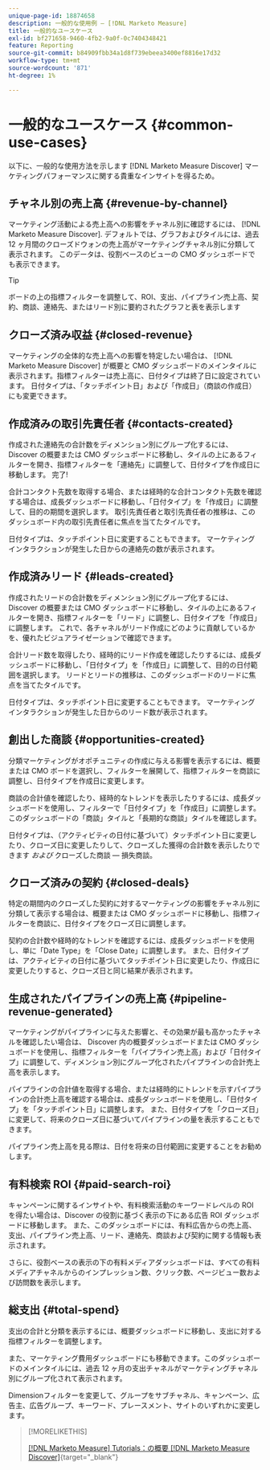 ```yaml
---
unique-page-id: 18874658
description: 一般的な使用例 — [!DNL Marketo Measure]
title: 一般的なユースケース
exl-id: bf271658-9460-4fb2-9a0f-0c7404348421
feature: Reporting
source-git-commit: b84909fbb34a1d8f739ebeea3400ef8816e17d32
workflow-type: tm+mt
source-wordcount: '871'
ht-degree: 1%

---
```


# 一般的なユースケース {#common-use-cases}

以下に、一般的な使用方法を示します [!DNL Marketo Measure Discover] マーケティングパフォーマンスに関する貴重なインサイトを得るため。

## チャネル別の売上高 {#revenue-by-channel}

マーケティング活動による売上高への影響をチャネル別に確認するには、 [!DNL Marketo Measure Discover]. デフォルトでは、グラフおよびタイルには、過去 12 ヶ月間のクローズドウォンの売上高がマーケティングチャネル別に分類して表示されます。 このデータは、役割ベースのビューの CMO ダッシュボードでも表示できます。

>[!TIP]
>
>ボードの上の指標フィルターを調整して、ROI、支出、パイプライン売上高、契約、商談、連絡先、またはリード別に要約されたグラフと表を表示します

## クローズ済み収益 {#closed-revenue}

マーケティングの全体的な売上高への影響を特定したい場合は、 [!DNL Marketo Measure Discover] が概要と CMO ダッシュボードのメインタイルに表示されます。指標フィルターは売上高に、日付タイプは終了日に設定されています。 日付タイプは、「タッチポイント日」および「作成日」（商談の作成日）にも変更できます。

## 作成済みの取引先責任者 {#contacts-created}

作成された連絡先の合計数をディメンション別にグループ化するには、Discover の概要または CMO ダッシュボードに移動し、タイルの上にあるフィルターを開き、指標フィルターを「連絡先」に調整して、日付タイプを作成日に移動します。 完了!

合計コンタクト先数を取得する場合、または経時的な合計コンタクト先数を確認する場合は、成長ダッシュボードに移動し、「日付タイプ」を「作成日」に調整して、目的の期間を選択します。 取引先責任者と取引先責任者の推移は、このダッシュボード内の取引先責任者に焦点を当てたタイルです。

日付タイプは、タッチポイント日に変更することもできます。 マーケティングインタラクションが発生した日からの連絡先の数が表示されます。

## 作成済みリード {#leads-created}

作成されたリードの合計数をディメンション別にグループ化するには、Discover の概要または CMO ダッシュボードに移動し、タイルの上にあるフィルターを開き、指標フィルターを「リード」に調整し、日付タイプを「作成日」に調整します。 これで、各チャネルがリード作成にどのように貢献しているかを、優れたビジュアライゼーションで確認できます。

合計リード数を取得したり、経時的にリード作成を確認したりするには、成長ダッシュボードに移動し、「日付タイプ」を「作成日」に調整して、目的の日付範囲を選択します。 リードとリードの推移は、このダッシュボードのリードに焦点を当てたタイルです。

日付タイプは、タッチポイント日に変更することもできます。 マーケティングインタラクションが発生した日からのリード数が表示されます。

## 創出した商談 {#opportunities-created}

分類マーケティングがオポチュニティの作成に与える影響を表示するには、概要または CMO ボードを選択し、フィルターを展開して、指標フィルターを商談に調整し、日付タイプを作成日に変更します。

商談の合計値を確認したり、経時的なトレンドを表示したりするには、成長ダッシュボードを使用し、フィルターで「日付タイプ」を「作成日」に調整します。 このダッシュボードの「商談」タイルと「長期的な商談」タイルを確認します。

日付タイプは、（アクティビティの日付に基づいて）タッチポイント日に変更したり、クローズ日に変更したりして、クローズした獲得の合計数を表示したりできます _および_ クローズした商談 — 損失商談。

## クローズ済みの契約 {#closed-deals}

特定の期間内のクローズした契約に対するマーケティングの影響をチャネル別に分類して表示する場合は、概要または CMO ダッシュボードに移動し、指標フィルターを商談に、日付タイプをクローズ日に調整します。

契約の合計数や経時的なトレンドを確認するには、成長ダッシュボードを使用し、単に「Date Type」を「Close Date」に調整します。 また、日付タイプは、アクティビティの日付に基づいてタッチポイント日に変更したり、作成日に変更したりすると、クローズ日と同じ結果が表示されます。

## 生成されたパイプラインの売上高 {#pipeline-revenue-generated}

マーケティングがパイプラインに与えた影響と、その効果が最も高かったチャネルを確認したい場合は、 Discover 内の概要ダッシュボードまたは CMO ダッシュボードを使用し、指標フィルターを「パイプライン売上高」および「日付タイプ」に調整して、ディメンション別にグループ化されたパイプラインの合計売上高を表示します。

パイプラインの合計値を取得する場合、または経時的にトレンドを示すパイプラインの合計売上高を確認する場合は、成長ダッシュボードを使用し、「日付タイプ」を「タッチポイント日」に調整します。 また、日付タイプを「クローズ日」に変更して、将来のクローズ日に基づいてパイプラインの量を表示することもできます。

パイプライン売上高を見る際は、日付を将来の日付範囲に変更することをお勧めします。

## 有料検索 ROI {#paid-search-roi}

キャンペーンに関するインサイトや、有料検索活動のキーワードレベルの ROI を得たい場合は、Discover の役割に基づく表示の下にある広告 ROI ダッシュボードに移動します。 また、このダッシュボードには、有料広告からの売上高、支出、パイプライン売上高、リード、連絡先、商談および契約に関する情報も表示されます。

さらに、役割ベースの表示の下の有料メディアダッシュボードは、すべての有料メディアチャネルからのインプレッション数、クリック数、ページビュー数および訪問数を表示します。

## 総支出 {#total-spend}

支出の合計と分類を表示するには、概要ダッシュボードに移動し、支出に対する指標フィルターを調整します。

また、マーケティング費用ダッシュボードにも移動できます。このダッシュボードのメインタイルには、過去 12 ヶ月の支出チャネルがマーケティングチャネル別にグループ化されて表示されます。

Dimensionフィルターを変更して、グループをサブチャネル、キャンペーン、広告主、広告グループ、キーワード、プレースメント、サイトのいずれかに変更します。

>[!MORELIKETHIS]
>
>[[!DNL Marketo Measure] Tutorials：の概要 [!DNL Marketo Measure Discover]](https://experienceleague.adobe.com/en/docs/marketo-measure-learn/tutorials/marketo-measure-discover/introduction-to-marketo-measure-discover){target="_blank"}
